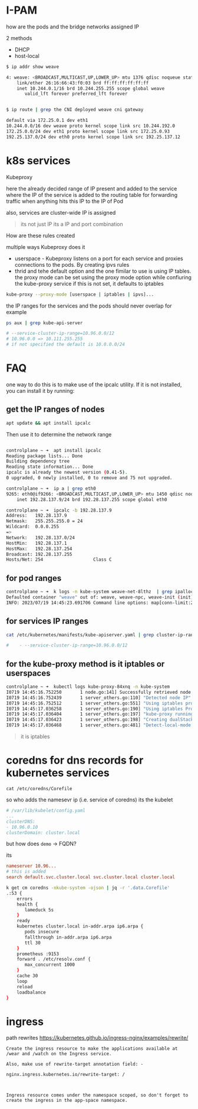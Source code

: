 # I-PAM

how are the pods and the bridge networks assigned IP

2 methods
- DHCP
- host-local

```bash
$ ip addr show weave 

4: weave: <BROADCAST,MULTICAST,UP,LOWER_UP> mtu 1376 qdisc noqueue state UP group default qlen 1000
    link/ether 26:16:66:43:f0:03 brd ff:ff:ff:ff:ff:ff
    inet 10.244.0.1/16 brd 10.244.255.255 scope global weave
       valid_lft forever preferred_lft forever


$ ip route | grep the CNI deployed weave cni gateway

default via 172.25.0.1 dev eth1 
10.244.0.0/16 dev weave proto kernel scope link src 10.244.192.0 
172.25.0.0/24 dev eth1 proto kernel scope link src 172.25.0.93 
192.25.137.0/24 dev eth0 proto kernel scope link src 192.25.137.12
```

# k8s services

Kubeproxy

here the already decided range of IP present and added to the service where the IP of the service is added to the routing table for forwarding traffic when anything hits this IP to the IP of Pod

also, services are cluster-wide IP is assigned

> its not just IP its a IP and port combination

 How are these rules created

multiple ways Kubeproxy does it 

- userspace - Kubeproxy listens on a port for each service and proxies connections to the pods. By creating ipvs rules
- thrid and tehe default option and the one fimilar to use is using IP tables. the proxy mode can be set using the proxy mode option while confiuring the kube-proxy service if this is not set, it defaults to iptables

```bash
kube-proxy --proxy-mode [userspace | iptables | ipvs]...
```

the IP ranges for the services and the pods should never overlap
for example

```bash
ps aux | grep kube-api-server

# --service-cluster-ip-range=10.96.0.0/12
# 10.96.0.0 => 10.111.255.255
# if not specified the default is 10.0.0.0/24
```

# FAQ
one way to do this is to make use of the ipcalc utility. If it is not installed, you can install it by running:

## get the IP ranges of nodes
```bash
apt update && apt install ipcalc
```
Then use it to determine the network range

```bash

controlplane ~ ➜  apt install ipcalc
Reading package lists... Done
Building dependency tree       
Reading state information... Done
ipcalc is already the newest version (0.41-5).
0 upgraded, 0 newly installed, 0 to remove and 75 not upgraded.

controlplane ~ ➜  ip a | grep eth0
9265: eth0@if9266: <BROADCAST,MULTICAST,UP,LOWER_UP> mtu 1450 qdisc noqueue state UP group default 
    inet 192.28.137.9/24 brd 192.28.137.255 scope global eth0

controlplane ~ ➜  ipcalc -b 192.28.137.9
Address:   192.28.137.9         
Netmask:   255.255.255.0 = 24   
Wildcard:  0.0.0.255            
=>
Network:   192.28.137.0/24      
HostMin:   192.28.137.1         
HostMax:   192.28.137.254       
Broadcast: 192.28.137.255       
Hosts/Net: 254                   Class C
```

## for pod ranges
```bash
controlplane ~ ➜  k logs -n kube-system weave-net-8lthz  | grep ipalloc
Defaulted container "weave" out of: weave, weave-npc, weave-init (init)
INFO: 2023/07/19 14:45:23.691706 Command line options: map[conn-limit:200 datapath:datapath db-prefix:/weavedb/weave-net docker-api: expect-npc:true http-addr:127.0.0.1:6784 ipalloc-init:consensus=1 ipalloc-range:10.244.0.0/16 metrics-addr:0.0.0.0:6782 name:4a:ac:1d:10:22:2b nickname:node01 no-dns:true no-masq-local:true port:6783]

```

## for services IP ranges
```bash
cat /etc/kubernetes/manifests/kube-apiserver.yaml | grep cluster-ip-range

#    - --service-cluster-ip-range=10.96.0.0/12
```

## for the kube-proxy method is it iptables or userspaces
```bash
controlplane ~ ➜  kubectl logs kube-proxy-84xnq -n kube-system
I0719 14:45:16.752250       1 node.go:141] Successfully retrieved node IP: 192.28.137.9
I0719 14:45:16.752439       1 server_others.go:110] "Detected node IP" address="192.28.137.9"
I0719 14:45:16.752512       1 server_others.go:551] "Using iptables proxy"
I0719 14:45:17.036258       1 server_others.go:190] "Using iptables Proxier"
I0719 14:45:17.036404       1 server_others.go:197] "kube-proxy running in dual-stack mode" ipFamily=IPv4
I0719 14:45:17.036423       1 server_others.go:198] "Creating dualStackProxier for iptables"
I0719 14:45:17.036468       1 server_others.go:481] "Detect-local-mode set to ClusterCIDR, but no IPv6 cluster CIDR defined, defaulting to no-op detect-local for IPv6"
```

> it is iptables

# coredns for dns records for kubernetes services

`cat /etc/coredns/Corefile`

so who adds the namesevr ip (i.e. service of coredns) its the kubelet

```yaml
# /var/lib/kubelet/config.yaml
...
clusterDNS:
- 10.96.0.10
clusterDomain: cluster.local
```

but how does `demo` -> FQDN?

its
```conf
nameserver 10.96...
# this is added
search default.svc.cluster.local svc.cluster.local cluster.local
```

```bash
k get cm coredns -nkube-system -ojson | jq -r '.data.Corefile'
.:53 {
    errors
    health {
       lameduck 5s
    }
    ready
    kubernetes cluster.local in-addr.arpa ip6.arpa {
       pods insecure
       fallthrough in-addr.arpa ip6.arpa
       ttl 30
    }
    prometheus :9153
    forward . /etc/resolv.conf {
       max_concurrent 1000
    }
    cache 30
    loop
    reload
    loadbalance
}
```

# ingress
path rewrites
https://kubernetes.github.io/ingress-nginx/examples/rewrite/

```
Create the ingress resource to make the applications available at /wear and /watch on the Ingress service.

Also, make use of rewrite-target annotation field: -

nginx.ingress.kubernetes.io/rewrite-target: /



Ingress resource comes under the namespace scoped, so don't forget to create the ingress in the app-space namespace.
```
